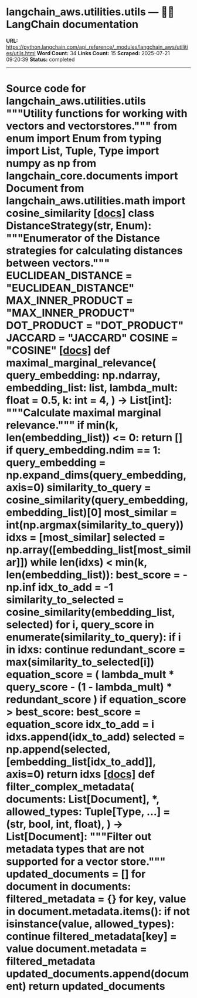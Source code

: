 # langchain_aws.utilities.utils — 🦜🔗 LangChain  documentation

**URL:** https://python.langchain.com/api_reference/_modules/langchain_aws/utilities/utils.html
**Word Count:** 34
**Links Count:** 15
**Scraped:** 2025-07-21 09:20:39
**Status:** completed

---

# Source code for langchain\_aws.utilities.utils               """Utility functions for working with vectors and vectorstores."""          from enum import Enum     from typing import List, Tuple, Type          import numpy as np     from langchain_core.documents import Document          from langchain_aws.utilities.math import cosine_similarity                              [[docs]](https://python.langchain.com/api_reference/aws/utilities/langchain_aws.utilities.utils.DistanceStrategy.html#langchain_aws.utilities.utils.DistanceStrategy)     class DistanceStrategy(str, Enum):         """Enumerator of the Distance strategies for calculating distances         between vectors."""              EUCLIDEAN_DISTANCE = "EUCLIDEAN_DISTANCE"         MAX_INNER_PRODUCT = "MAX_INNER_PRODUCT"         DOT_PRODUCT = "DOT_PRODUCT"         JACCARD = "JACCARD"         COSINE = "COSINE"                                             [[docs]](https://python.langchain.com/api_reference/aws/utilities/langchain_aws.utilities.utils.maximal_marginal_relevance.html#langchain_aws.utilities.utils.maximal_marginal_relevance)     def maximal_marginal_relevance(         query_embedding: np.ndarray,         embedding_list: list,         lambda_mult: float = 0.5,         k: int = 4,     ) -> List[int]:         """Calculate maximal marginal relevance."""         if min(k, len(embedding_list)) <= 0:             return []         if query_embedding.ndim == 1:             query_embedding = np.expand_dims(query_embedding, axis=0)         similarity_to_query = cosine_similarity(query_embedding, embedding_list)[0]         most_similar = int(np.argmax(similarity_to_query))         idxs = [most_similar]         selected = np.array([embedding_list[most_similar]])         while len(idxs) < min(k, len(embedding_list)):             best_score = -np.inf             idx_to_add = -1             similarity_to_selected = cosine_similarity(embedding_list, selected)             for i, query_score in enumerate(similarity_to_query):                 if i in idxs:                     continue                 redundant_score = max(similarity_to_selected[i])                 equation_score = (                     lambda_mult * query_score - (1 - lambda_mult) * redundant_score                 )                 if equation_score > best_score:                     best_score = equation_score                     idx_to_add = i             idxs.append(idx_to_add)             selected = np.append(selected, [embedding_list[idx_to_add]], axis=0)         return idxs                                             [[docs]](https://python.langchain.com/api_reference/aws/utilities/langchain_aws.utilities.utils.filter_complex_metadata.html#langchain_aws.utilities.utils.filter_complex_metadata)     def filter_complex_metadata(         documents: List[Document],         *,         allowed_types: Tuple[Type, ...] = (str, bool, int, float),     ) -> List[Document]:         """Filter out metadata types that are not supported for a vector store."""         updated_documents = []         for document in documents:             filtered_metadata = {}             for key, value in document.metadata.items():                 if not isinstance(value, allowed_types):                     continue                 filtered_metadata[key] = value                  document.metadata = filtered_metadata             updated_documents.append(document)              return updated_documents